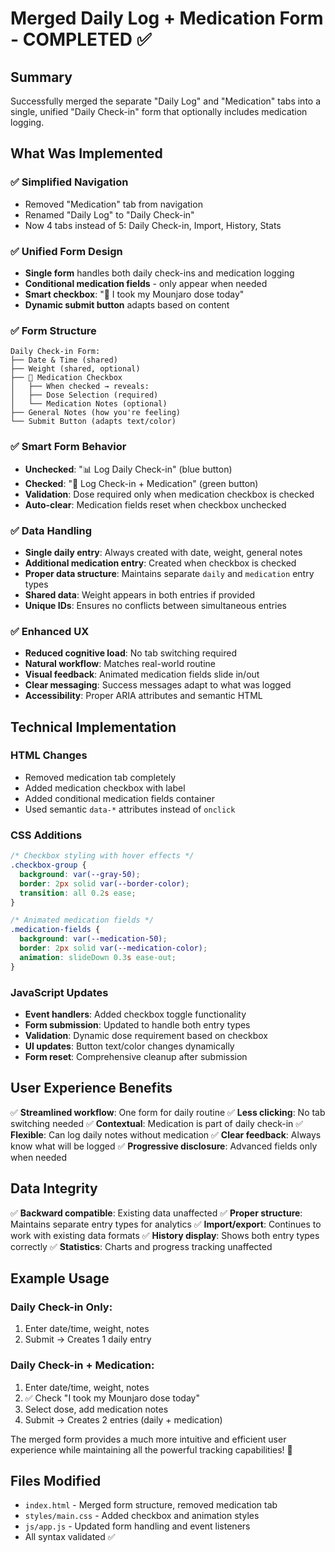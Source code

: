 # Merged Daily Log + Medication Form - COMPLETED ✅

## Summary

Successfully merged the separate "Daily Log" and "Medication" tabs into a single, unified "Daily Check-in" form that optionally includes medication logging.

## What Was Implemented

### ✅ **Simplified Navigation**
- Removed "Medication" tab from navigation
- Renamed "Daily Log" to "Daily Check-in" 
- Now 4 tabs instead of 5: Daily Check-in, Import, History, Stats

### ✅ **Unified Form Design**
- **Single form** handles both daily check-ins and medication logging
- **Conditional medication fields** - only appear when needed
- **Smart checkbox**: "💊 I took my Mounjaro dose today"
- **Dynamic submit button** adapts based on content

### ✅ **Form Structure**
```
Daily Check-in Form:
├── Date & Time (shared)
├── Weight (shared, optional) 
├── 💊 Medication Checkbox
│   ├── When checked → reveals:
│   ├── Dose Selection (required)
│   └── Medication Notes (optional)
├── General Notes (how you're feeling)
└── Submit Button (adapts text/color)
```

### ✅ **Smart Form Behavior**
- **Unchecked**: "📊 Log Daily Check-in" (blue button)
- **Checked**: "💊 Log Check-in + Medication" (green button)
- **Validation**: Dose required only when medication checkbox is checked
- **Auto-clear**: Medication fields reset when checkbox unchecked

### ✅ **Data Handling**
- **Single daily entry**: Always created with date, weight, general notes
- **Additional medication entry**: Created when checkbox is checked
- **Proper data structure**: Maintains separate `daily` and `medication` entry types
- **Shared data**: Weight appears in both entries if provided
- **Unique IDs**: Ensures no conflicts between simultaneous entries

### ✅ **Enhanced UX**
- **Reduced cognitive load**: No tab switching required
- **Natural workflow**: Matches real-world routine
- **Visual feedback**: Animated medication fields slide in/out
- **Clear messaging**: Success messages adapt to what was logged
- **Accessibility**: Proper ARIA attributes and semantic HTML

## Technical Implementation

### **HTML Changes**
- Removed medication tab completely
- Added medication checkbox with label
- Added conditional medication fields container
- Used semantic `data-*` attributes instead of `onclick`

### **CSS Additions**
```css
/* Checkbox styling with hover effects */
.checkbox-group {
  background: var(--gray-50);
  border: 2px solid var(--border-color);
  transition: all 0.2s ease;
}

/* Animated medication fields */
.medication-fields {
  background: var(--medication-50);
  border: 2px solid var(--medication-color);
  animation: slideDown 0.3s ease-out;
}
```

### **JavaScript Updates**
- **Event handlers**: Added checkbox toggle functionality
- **Form submission**: Updated to handle both entry types
- **Validation**: Dynamic dose requirement based on checkbox
- **UI updates**: Button text/color changes dynamically  
- **Form reset**: Comprehensive cleanup after submission

## User Experience Benefits

✅ **Streamlined workflow**: One form for daily routine
✅ **Less clicking**: No tab switching needed
✅ **Contextual**: Medication is part of daily check-in
✅ **Flexible**: Can log daily notes without medication
✅ **Clear feedback**: Always know what will be logged
✅ **Progressive disclosure**: Advanced fields only when needed

## Data Integrity

✅ **Backward compatible**: Existing data unaffected
✅ **Proper structure**: Maintains separate entry types for analytics
✅ **Import/export**: Continues to work with existing data formats
✅ **History display**: Shows both entry types correctly
✅ **Statistics**: Charts and progress tracking unaffected

## Example Usage

### Daily Check-in Only:
1. Enter date/time, weight, notes
2. Submit → Creates 1 daily entry

### Daily Check-in + Medication:
1. Enter date/time, weight, notes  
2. ✅ Check "I took my Mounjaro dose today"
3. Select dose, add medication notes
4. Submit → Creates 2 entries (daily + medication)

The merged form provides a much more intuitive and efficient user experience while maintaining all the powerful tracking capabilities! 🎉

## Files Modified

- `index.html` - Merged form structure, removed medication tab
- `styles/main.css` - Added checkbox and animation styles
- `js/app.js` - Updated form handling and event listeners
- All syntax validated ✅